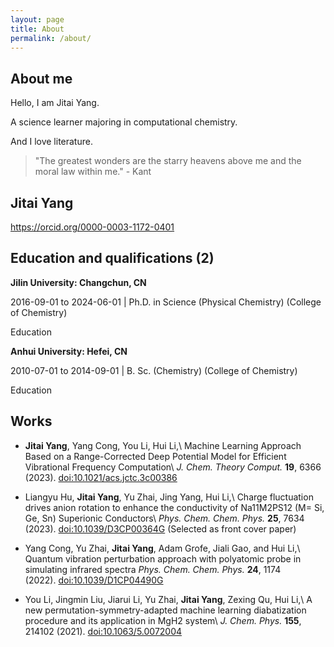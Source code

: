 ```yaml
---
layout: page
title: About
permalink: /about/
---
```


## About me
Hello, I am Jitai Yang.

A science learner majoring in computational chemistry.

And I love literature.
> "The greatest wonders are the starry heavens above me and the moral law within me."  - Kant

## Jitai Yang  
https://orcid.org/0000-0003-1172-0401

Education and qualifications (2)
-
**Jilin University: Changchun, CN**

2016-09-01 to 2024-06-01 | Ph.D. in Science (Physical Chemistry) (College of Chemistry)

Education

**Anhui University: Hefei, CN**

2010-07-01 to 2014-09-01 | B. Sc. (Chemistry) (College of Chemistry)

Education
 
Works
---
- **Jitai Yang**, Yang Cong, You Li, Hui Li,\\
Machine Learning Approach Based on a Range-Corrected Deep Potential Model for Efficient Vibrational Frequency Computation\\
_J. Chem. Theory Comput._ **19**, 6366 (2023). [doi:10.1021/acs.jctc.3c00386](https://doi.org/10.1021/acs.jctc.3c00386)

- Liangyu Hu, **Jitai Yang**, Yu Zhai, Jing Yang, Hui Li,\\
Charge fluctuation drives anion rotation to enhance the conductivity of Na11M2PS12 (M= Si, Ge, Sn) Superionic Conductors\\
_Phys. Chem. Chem. Phys._ **25**, 7634 (2023). [doi:10.1039/D3CP00364G](https://doi.org/10.1039/D3CP00364G) (Selected as front cover paper)
- Yang Cong, Yu Zhai, **Jitai Yang**, Adam Grofe, Jiali Gao, and Hui Li,\\
  Quantum vibration perturbation approach with polyatomic probe in simulating infrared spectra
  _Phys. Chem. Chem. Phys._ **24**, 1174 (2022). [doi:10.1039/D1CP04490G](https://doi.org/10.1039/D1CP04490G)
- You Li, Jingmin Liu, Jiarui Li, Yu Zhai, **Jitai Yang**, Zexing Qu, Hui Li,\\
    A new permutation-symmetry-adapted machine learning diabatization procedure and its application in MgH2 system\\
    _J. Chem. Phys._ **155**, 214102 (2021). [doi:10.1063/5.0072004](https://doi.org/10.1063/5.0072004)
